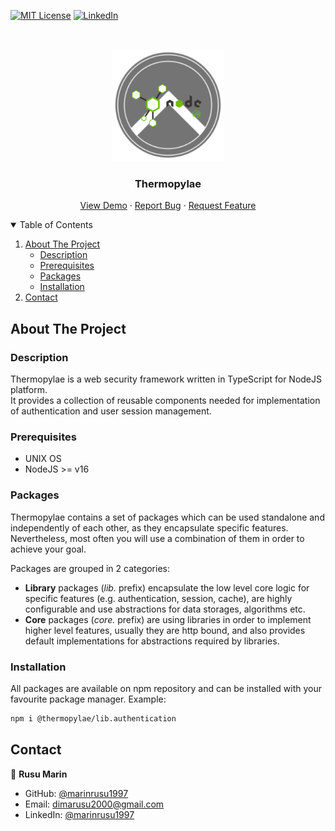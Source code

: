 [![MIT License][license-shield]][license-url]
[![LinkedIn][linkedin-shield]][linkedin-url]

<!-- PROJECT LOGO -->
<br />
<p align="center">
  <a href="https://github.com/marinrusu1997/thermopylae">
    <img src="./assets/img/spartan-shield.png" alt="Logo" width="180" height="180">
  </a>
</p>

<h3 align="center">Thermopylae</h3>

<p align="center">
<a href="https://github.com/othneildrew/Best-README-Template">View Demo</a>
·
<a href="https://github.com/othneildrew/Best-README-Template/issues">Report Bug</a>
·
<a href="https://github.com/othneildrew/Best-README-Template/issues">Request Feature</a>
</p>

<!-- TABLE OF CONTENTS -->
<details open="open">
  <summary>Table of Contents</summary>
  <ol>
    <li>
        <a href="#about-the-project">About The Project</a>
        <ul>
            <li><a href="#description">Description</a></li>
            <li><a href="#prerequisites">Prerequisites</a></li>
            <li><a href="#packages">Packages</a></li>
            <li><a href="#installation">Installation</a></li>
        </ul>
    </li>
    <li><a href="#contact">Contact</a></li>
  </ol>
</details>

<!-- ABOUT THE PROJECT -->
## About The Project

### Description

Thermopylae is a web security framework written in TypeScript for NodeJS platform. <br/>
It provides a collection of reusable components needed for implementation of authentication and user session management.

### Prerequisites

* UNIX OS
* NodeJS >= v16

### Packages

Thermopylae contains a set of packages which can be used standalone and independently of each other, as they encapsulate
specific features. Nevertheless, most often you will use a combination of them in order to achieve your goal.

Packages are grouped in 2 categories:
* **Library** packages (*lib.* prefix) encapsulate the low level core logic for specific features (e.g. authentication, session, cache), are highly configurable and use abstractions for data storages, algorithms etc.
* **Core** packages (*core.* prefix) are using libraries in order to implement higher level features, usually they are http bound, and also provides default implementations for abstractions required by libraries.


### Installation

All packages are available on npm repository and can be installed with your favourite package manager.
Example:

```sh
npm i @thermopylae/lib.authentication
```

<!-- CONTACT -->
## Contact

👤 **Rusu Marin**

* GitHub: [@marinrusu1997](https://github.com/marinrusu1997)
* Email: [dimarusu2000@gmail.com](mailto:dimarusu2000@gmail.com)
* LinkedIn: [@marinrusu1997](https://www.linkedin.com/in/rusu-marin-1638b0156/)

<!-- MARKDOWN LINKS & IMAGES -->
<!-- https://www.markdownguide.org/basic-syntax/#reference-style-links -->
[license-shield]: https://img.shields.io/github/license/othneildrew/Best-README-Template.svg?style=for-the-badge
[license-url]: https://github.com/marinrusu1997/thermopylae/blob/master/LICENSE
[linkedin-shield]: https://img.shields.io/badge/-LinkedIn-black.svg?style=for-the-badge&logo=linkedin&colorB=555
[linkedin-url]: https://www.linkedin.com/in/rusu-marin-1638b0156/
